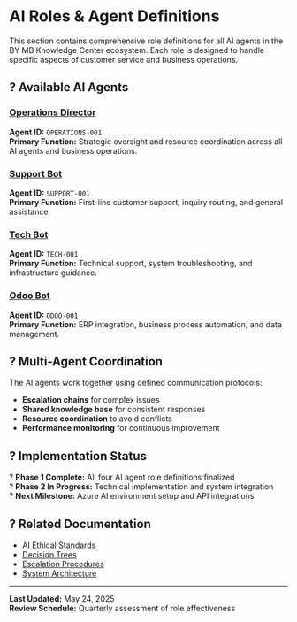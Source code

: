 # AI Roles & Agent Definitions

This section contains comprehensive role definitions for all AI agents in the BY MB Knowledge Center ecosystem. Each role is designed to handle specific aspects of customer service and business operations.

## ? Available AI Agents

### [Operations Director](AI_Roles_OperationsDirector_v1.0_20250524.md)
**Agent ID:** `OPERATIONS-001`  
**Primary Function:** Strategic oversight and resource coordination across all AI agents and business operations.

### [Support Bot](AI_Roles_SupportBot_v1.0_20250524.md)
**Agent ID:** `SUPPORT-001`  
**Primary Function:** First-line customer support, inquiry routing, and general assistance.

### [Tech Bot](AI_Roles_TechBot_v1.0_20250524.md)
**Agent ID:** `TECH-001`  
**Primary Function:** Technical support, system troubleshooting, and infrastructure guidance.

### [Odoo Bot](AI_Roles_OdooBot_v1.0_20250524.md)
**Agent ID:** `ODOO-001`  
**Primary Function:** ERP integration, business process automation, and data management.

## ? Multi-Agent Coordination

The AI agents work together using defined communication protocols:
- **Escalation chains** for complex issues
- **Shared knowledge base** for consistent responses
- **Resource coordination** to avoid conflicts
- **Performance monitoring** for continuous improvement

## ? Implementation Status

? **Phase 1 Complete:** All four AI agent role definitions finalized  
? **Phase 2 In Progress:** Technical implementation and system integration  
? **Next Milestone:** Azure AI environment setup and API integrations

## ? Related Documentation

- [AI Ethical Standards](../Policies/)
- [Decision Trees](../Decision_Trees/)
- [Escalation Procedures](../Procedures/)
- [System Architecture](../System_Architecture/)

---

**Last Updated:** May 24, 2025  
**Review Schedule:** Quarterly assessment of role effectiveness